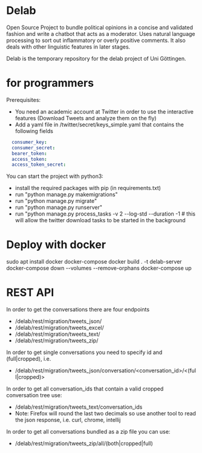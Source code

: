 # Delab

Open Source Project to bundle political opinions in a concise and validated fashion and write a chatbot that acts as a
moderator. Uses natural language processing to sort out inflammatory or overly positive comments. It also deals with
other linguistic features in later stages.

Delab is the temporary repository for the delab project of Uni Göttingen.

# for programmers

Prerequisites:

- You need an academic account at Twitter in order to use the interactive features (Download Tweets and analyze them on
  the fly)
- Add a yaml file in /twitter/secret/keys_simple.yaml that contains the following fields

```yaml
  consumer_key:
  consumer_secret:
  bearer_token:
  access_token:
  access_token_secret: 
```

You can start the project with python3:

- install the required packages with pip (in requirements.txt)
- run "python manage.py makemigrations"
- run "python manage.py migrate"
- run "python manage.py runserver"
- run "python manage.py process_tasks -v 2 --log-std --duration -1 # this will allow the twitter download tasks to be
  started in the background

# Deploy with docker
sudo apt install docker docker-compose
docker build . -t delab-server
docker-compose down --volumes --remove-orphans
docker-compose up


# REST API

In order to get the conversations there are four endpoints

- <serverurl>/delab/rest/migration/tweets_json/
- <serverurl>/delab/rest/migration/tweets_excel/
- <serverurl>/delab/rest/migration/tweets_text/
- <serverurl>/delab/rest/migration/tweets_zip/

In order to get single conversations you need to specify id and (full|cropped), i.e.

- <serverurl>/delab/rest/migration/tweets_json/conversation/<conversation_id>/<(full|cropped)>

In order to get all conversation_ids that contain a valid cropped conversation tree use:

- <serverurl>/delab/rest/migration/tweets_text/conversation_ids
- Note: Firefox will round the last two decimals so use another tool to read the json response, i.e. curl, chrome,
  intellij 

In order to get all conversations bundled as a zip file you can use:

- <serverurl>/delab/rest/migration/tweets_zip/all/(both|cropped|full)